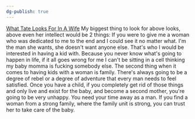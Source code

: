 ```yaml
---
dg-publish: true
---
```


[What Tate Looks For In A Wife](https://youtube.com/shorts/eqjb19B4QBA?feature=share)
My biggest thing to look for above looks, above even her intellect would be 2 things: If you were to give me a woman who was dedicated to me to the end and I could see it no matter what. I'm the man she wants, she doesn't want anyone else. That's who I would be interested in having a kid with. Because you never know what's going to happen in life, if it all goes wrong for me I can't be sitting in a cell thinking my baby momma is fucking somebody else. The second thing when it comes to having kids with a woman is family. There's always going to be a degree of rebel or a degree of adventure that every man needs to feel satisfied. Once you have a child, if you completely get rid of those things and only live and exist for the baby, and become a second mother, you're going to be very unhappy. You need your time away as a man. If you find a woman from a strong family, where the family unit is strong, you can trust her to take care of the baby.